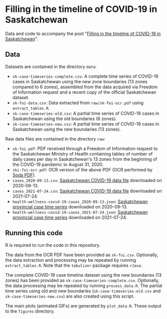 # Filling in the timeline of COVID-19 in Saskatchewan

Data and code to accompany the post "[Filling in the timeline of COVID-19 in Saskatchewan](https://data.gripe/covid-19-in-saskatchewan/)".

## Data

Datasets are contained in the directory `data`:

* `sk-case-timeseries-complete.csv`: A complete time series of COVID-19 cases in Saskatchewan using the new zone boundaries (13 zones compared to 6 zones), assembled from the data acquired via Freedom of Information request and a recent copy of the official Saskatchewan dataset.
* `sk-foi-data.csv`: Data extracted from `raw/sk-foi-ocr.pdf` using `extract_tables.R`.
* `sk-case-timeseries-old.csv`: A partial time series of COVID-19 cases in Saskatchewan using the old boundaries (6 zones).
* `sk-case-timeseries-new.csv`: A partial time series of COVID-19 cases in Saskatchewan using the new boundaries (13 zones).

Raw data files are contained in the directory `raw`:

* `sk-foi.pdf`: PDF received through a Freedom of Information request to the Saskatchewan Ministry of Health containing tables of number of daily cases per day in Saskatchewan's 13 zones from the beginning of the COVID-19 pandemic to August 31, 2020.
* `ski-foi-ocr.pdf`: OCR version of the above PDF (OCR performed by [Soda PDF](https://www.sodapdf.com/ocr-pdf/)).
* `cases_2020-09-13.csv`: [Saskatchewan COVID-19 data file](https://dashboard.saskatchewan.ca/health-wellness/covid-19/cases) downloaded on 2020-09-13.
* `cases_2021-07-24.csv`: [Saskatchewan COVID-19 data file](https://dashboard.saskatchewan.ca/health-wellness/covid-19/cases) downloaded on 2021-07-24.
* `health-wellness-covid-19-cases_2020-09-13.json`: [Saskatchewan provincial case time series](https://dashboard.saskatchewan.ca/health-wellness/covid-19/cases) downloaded on 2020-09-13.
* `health-wellness-covid-19-cases_2021-07-24.json`: [Saskatchewan provincial case time series](https://dashboard.saskatchewan.ca/health-wellness/covid-19/cases) downloaded on 2021-07-24.

## Running this code

R is required to run the code in this repository.

The data from the OCR PDF have been provided as `sk-foi.csv`. Optionally, the data extraction and processing may be repeated by running `extract_tables.R`. Note that the `tabulizer` package requires `rJava`.

The complete COVID-19 case timeline dataset using the new boundaries (13 zones) has been provided as `sk-case-timeseries-complete.csv`. Optionally, the data processing may be repeated by running `process_data.R`. The partial time series using old and new boundaries (`sk-case-timeseries-old.csv` and `sk-case-timeseries-new.csv`) are also created using this script.

The main plots (animated GIFs) are generated by `plot_data.R`. These output to the `figures` directory.
